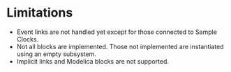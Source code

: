 # Limitations

- Event links are not handled yet except for those connected to Sample Clocks.
- Not all blocks are implemented. Those not implemented are instantiated using 
  an empty subsystem.
- Implicit links and Modelica blocks are not supported.

  